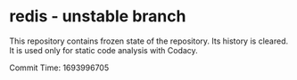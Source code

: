 # redis - unstable branch

This repository contains frozen state of the repository.
Its history is cleared. It is used only for static code
analysis with Codacy.

Commit Time: 1693996705